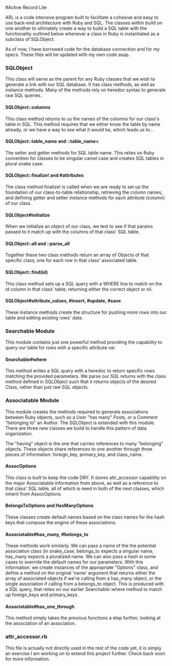 #Active Record Lite

ARL is a code intensive program built to facilitate a cohesive and easy to use back-end architecture with Ruby and SQL. The classes within build on one another to ultimately create a way to build a SQL table with the functionality outlined below whenever a class in Ruby is instantiated as a subclass of SQLObject.

As of now, I have borrowed code for the database connection and for my specs. These files will be updated with my own code asap.


### SQLObject

This class will serve as the parent for any Ruby classes that we wish to generate a link with our SQL database. It has class methods, as well as instance methods. Many of the methods rely on heredoc syntax to generate raw SQL queries.

#### SQLObject::columns
This class method returns to us the names of the columns for our class's table in SQL. This method requires that we either know the table by name already, or we have a way to see what it would be, which leads us to...

#### SQLObject::table_name and ::table_name=
The setter and getter methods for SQL table name. This relies on Ruby convention for classes to be singular camel case and creates SQL tables in plural snake case. 

#### SQLObject::finalize! and #attributes
The class method finalize! is called when we are ready to set up the foundation of our class-to-table relationship, retrieving the column names, and defining getter and setter instance methods for each attribute (column) of our class.

#### SQLObject#initialize
When we initialize an object of our class, we test to see if that params passed to it match up with the columns of that class' SQL table.

#### SQLObject::all and ::parse_all
Together these two class methods return an array of Objects of that specific class, one for each row in that class' associated table.

#### SQLObject::find(id)
This class method sets up a SQL query with a WHERE line to match on the id column in that class' table, returning either the correct object or nil.

#### SQLObject#attribute_values, #insert, #update, #save
These instance methods create the structure for pushing more rows into our table and editing existing rows' data.


### Searchable Module
This module contains just one powerful method providing the capability to query our table for rows with a specific attribute val.

#### Searchable#where
This method writes a SQL query with a heredoc to return specific rows matching the provided parameters. We parse our SQL returns with the class method defined in SQLObject such that it returns objects of the desired Class, rather than just raw SQL objects.


### Associatable Module
This module creates the methods required to generate associations between Ruby objects, such as a User "has many" Posts, or a Comment "belonging to" an Author. The SQLObject is extended with this module. There are three new classes we build to handle this pattern of data organization.

The "having" object is the one that carries references to many "belonging" objects. These objects share references to one another through three pieces of information: foreign_key, primary_key, and class_name. 

#### AssocOptions
This class is built to keep the code DRY. It stores attr_accessor capability on the major Associatable information from above, as well as a reference to that class' SQL table, all of which is need in both of the next classes, which inherit from AssocOptions.

#### BelongsToOptions and HasManyOptions
These classes create default names based on the class names for the hash keys that compose the engine of these associations.

#### Associatable#has_many, #belongs_to
These methods work similarly. We can pass a name of the the potential association class (in snake_case, belongs_to expects a singular name, has_many expects a pluralized name. We can also pass a hash in some cases to override the default names for our parameters. With this information, we create instances of the appropriate "Options" class, and define a method on the original 'name' argument that returns either the array of associated objects if we're calling from a has_many object, or the single association if calling from a belongs_to object.
This is produced with a SQL query, that relies on our earlier Searchable::where method to match up foreign_keys and primary_keys.

#### Associatable#has_one_through
This method simply takes the previous functions a step further, looking at the association of an association.




### attr_accessor.rb

This file is actually not directly used in the rest of the code yet, it is simply an exercise I am working on to extend this project further. Check back soon for more information.

